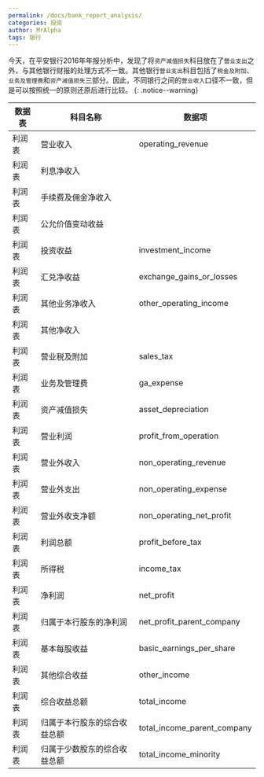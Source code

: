 ```yaml
---
permalink: /docs/bank_report_analysis/
categories: 投资
author: MrAlpha
tags: 银行
---
```


今天，在平安银行2016年年报分析中，发现了将`资产减值损失`科目放在了`营业支出`之外，与其他银行财报的处理方式不一致。其他银行`营业支出`科目包括了`税金及附加`、`业务及管理费`和`资产减值损失`三部分。因此，不同银行之间的`营业收入`口径不一致，但是可以按照统一的原则还原后进行比较。
{: .notice--warning}

|数据表 |科目名称          |数据项                        |
|----|--------------|---------------------------|
|利润表 |营业收入          |operating_revenue          |
|利润表 |利息净收入         |                           |
|利润表 |手续费及佣金净收入     |                           |
|利润表 |公允价值变动收益      |                           |
|利润表 |投资收益          |investment_income          |
|利润表 |汇兑净收益         |exchange_gains_or_losses   |
|利润表 |其他业务净收入       |other_operating_income     |
|利润表 |其他净收入         |                           |
|利润表 |营业税及附加        |sales_tax                  |
|利润表 |业务及管理费        |ga_expense                 |
|利润表 |资产减值损失        |asset_depreciation         |
|利润表 |营业利润          |profit_from_operation      |
|利润表 |营业外收入         |non_operating_revenue      |
|利润表 |营业外支出         |non_operating_expense      |
|利润表 |营业外收支净额       |non_operating_net_profit   |
|利润表 |利润总额          |profit_before_tax          |
|利润表 |所得税           |income_tax                 |
|利润表 |净利润           |net_profit                 |
|利润表 |归属于本行股东的净利润   |net_profit_parent_company  |
|利润表 |基本每股收益        |basic_earnings_per_share   |
|利润表 |其他综合收益        |other_income               |
|利润表 |综合收益总额        |total_income               |
|利润表 |归属于本行股东的综合收益总额|total_income_parent_company|
|利润表 |归属于少数股东的综合收益总额|total_income_minority      |
